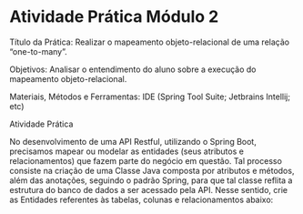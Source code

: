 <h1>Atividade Prática Módulo 2</h1>

Título da Prática: Realizar o mapeamento objeto-relacional de uma relação “one-to-many”.

Objetivos: Analisar o entendimento do aluno sobre a execução do mapeamento objeto-relacional.

Materiais, Métodos e Ferramentas: IDE (Spring Tool Suite; Jetbrains Intellij; etc)

Atividade Prática

No desenvolvimento de uma API Restful, utilizando o Spring Boot, precisamos mapear ou modelar as entidades (seus atributos e relacionamentos) que fazem parte do negócio em questão. Tal processo consiste na criação de uma Classe Java composta por atributos e métodos, além das anotações, seguindo o padrão Spring, para que tal classe reflita a estrutura do banco de dados a ser acessado pela API. Nesse sentido, crie as Entidades referentes às tabelas, colunas e relacionamentos abaixo:
